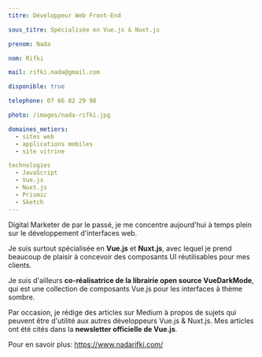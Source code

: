 ```yaml
---
titre: Développeur Web Front-End

sous_titre: Spécialisée en Vue.js & Nuxt.js

prenom: Nada

nom: Rifki

mail: rifki.nada@gmail.com

disponible: true

telephone: 07 66 82 29 98

photo: /images/nada-rifki.jpg

domaines_metiers:
  - sites web
  - applications mobiles 
  - site vitrine

technologies
  - JavaScript
  - Vue.js
  - Nuxt.js
  - Prismic
  - Sketch
---
```


Digital Marketer de par le passé, je me concentre aujourd'hui à temps plein sur le développement d'interfaces web.

Je suis surtout spécialisée en **Vue.js** et **Nuxt.js**, avec lequel je prend beaucoup de plaisir à concevoir des composants UI réutilisables pour mes clients.

Je suis d'ailleurs **co-réalisatrice de la librairie open source VueDarkMode**, qui est une collection de composants Vue.js pour les interfaces à thème sombre.

Par occasion, je rédige des articles sur Medium à propos de sujets qui peuvent être d'utilité aux autres développeurs Vue.js & Nuxt.js. Mes articles ont été cités dans la **newsletter officielle de Vue.js**.

Pour en savoir plus: https://www.nadarifki.com/
